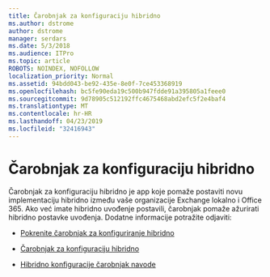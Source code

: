 ```yaml
---
title: Čarobnjak za konfiguraciju hibridno
ms.author: dstrome
author: dstrome
manager: serdars
ms.date: 5/3/2018
ms.audience: ITPro
ms.topic: article
ROBOTS: NOINDEX, NOFOLLOW
localization_priority: Normal
ms.assetid: 94bdd043-be92-435e-8e0f-7ce453368919
ms.openlocfilehash: bc5fe90eda19c500b947fdde91a395805a1feee0
ms.sourcegitcommit: 9d78905c512192ffc4675468abd2efc5f2e4baf4
ms.translationtype: MT
ms.contentlocale: hr-HR
ms.lasthandoff: 04/23/2019
ms.locfileid: "32416943"
---
```

# <a name="hybrid-configuration-wizard"></a>Čarobnjak za konfiguraciju hibridno

Čarobnjak za konfiguraciju hibridno je app koje pomaže postaviti novu implementaciju hibridno između vaše organizacije Exchange lokalno i Office 365. Ako već imate hibridno uvođenje postavili, čarobnjak pomaže ažurirati hibridno postavke uvođenja. Dodatne informacije potražite odjaviti:
  
- [Pokrenite čarobnjak za konfiguriranje hibridno](https://technet.microsoft.com/library/mt595788%28v=exchg.150%29.aspx)
    
- [Čarobnjak za konfiguraciju hibridno](https://technet.microsoft.com/library/hh529921%28v=exchg.150%29.aspx)
    
- [Hibridno konfiguracije čarobnjak navode](https://technet.microsoft.com/library/mt488940%28v=exchg.150%29.aspx)
    

